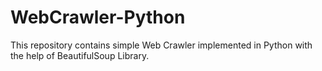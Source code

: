 # WebCrawler-Python

This repository contains simple Web Crawler implemented in Python with the help of BeautifulSoup Library.
